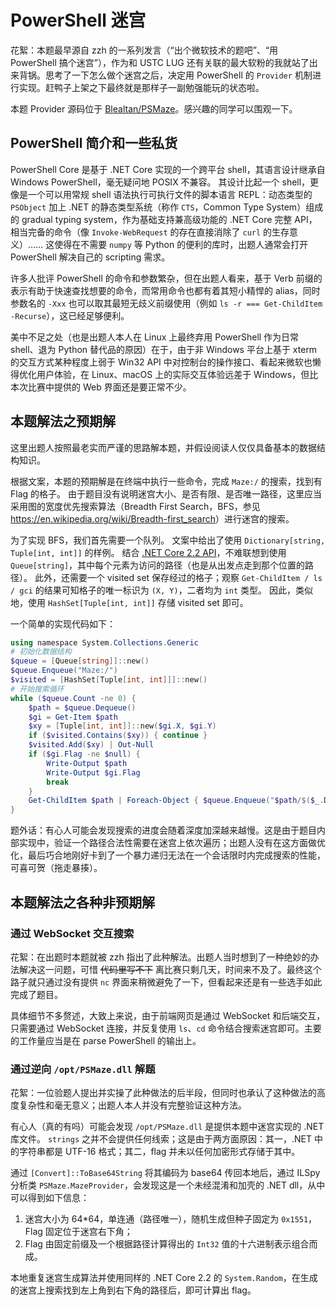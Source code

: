 # PowerShell 迷宫

花絮：本题最早源自 zzh 的一系列发言（“出个微软技术的题吧”、“用 PowerShell 搞个迷宫”），作为和 USTC LUG 还有关联的最大软粉的我就站了出来背锅。思考了一下怎么做个迷宫之后，决定用 PowerShell 的 `Provider` 机制进行实现。赶鸭子上架之下最终就是那样子一副勉强能玩的状态啦。

本题 Provider 源码位于 [Blealtan/PSMaze](https://github.com/Blealtan/PSMaze)。感兴趣的同学可以围观一下。

## PowerShell 简介和一些私货

PowerShell Core 是基于 .NET Core 实现的一个跨平台 shell，其语言设计继承自 Windows PowerShell，毫无疑问地 POSIX 不兼容。
其设计比起一个 shell，更像是一个可以用常规 shell 语法执行可执行文件的脚本语言 REPL：动态类型的 `PSObject` 加上 .NET 的静态类型系统（称作 `CTS`，Common Type System）组成的 gradual typing system，作为基础支持兼高级功能的 .NET Core 完整 API，相当完备的命令（像 `Invoke-WebRequest` 的存在直接消除了 `curl` 的生存意义）……
这使得在不需要 `numpy` 等 Python 的便利的库时，出题人通常会打开 PowerShell 解决自己的 scripting 需求。

许多人批评 PowerShell 的命令和参数繁杂，但在出题人看来，基于 Verb 前缀的表示有助于快速查找想要的命令，而常用命令也都有着其短小精悍的 alias，同时参数名的 `-Xxx` 也可以取其最短无歧义前缀使用（例如 `ls -r === Get-ChildItem -Recurse`），这已经足够便利。

美中不足之处（也是出题人本人在 Linux 上最终弃用 PowerShell 作为日常 shell、退为 Python 替代品的原因）在于，由于非 Windows 平台上基于 xterm 的交互方式某种程度上弱于 Win32 API 中对控制台的操作接口、看起来微软也懒得优化用户体验，在 Linux、macOS 上的实际交互体验远差于 Windows，但比本次比赛中提供的 Web 界面还是要正常不少。

## 本题解法之预期解

这里出题人按照最老实而严谨的思路解本题，并假设阅读人仅仅具备基本的数据结构知识。

根据文案，本题的预期解是在终端中执行一些命令，完成 `Maze:/` 的搜索，找到有 Flag 的格子。
由于题目没有说明迷宫大小、是否有限、是否唯一路径，这里应当采用图的宽度优先搜索算法（Breadth First Search，BFS，参见 <https://en.wikipedia.org/wiki/Breadth-first_search>）进行迷宫的搜索。

为了实现 BFS，我们首先需要一个队列。
文案中给出了使用 `Dictionary[string, Tuple[int, int]]` 的样例。
结合 [.NET Core 2.2 API](https://docs.microsoft.com/en-us/dotnet/api/?view=netcore-2.2)，不难联想到使用 `Queue[string]`，其中每个元素为访问的路径（也是从出发点走到那个位置的路径）。
此外，还需要一个 visited set 保存经过的格子；观察 `Get-ChildItem / ls / gci` 的结果可知格子的唯一标识为 `(X, Y)`，二者均为 `int` 类型。
因此，类似地，使用 `HashSet[Tuple[int, int]]` 存储 visited set 即可。

一个简单的实现代码如下：

```powershell
using namespace System.Collections.Generic
# 初始化数据结构
$queue = [Queue[string]]::new()
$queue.Enqueue("Maze:/")
$visited = [HashSet[Tuple[int, int]]]::new()
# 开始搜索循环
while ($queue.Count -ne 0) {
    $path = $queue.Dequeue()
    $gi = Get-Item $path
    $xy = [Tuple[int, int]]::new($gi.X, $gi.Y)
    if ($visited.Contains($xy)) { continue }
	$visited.Add($xy) | Out-Null
    if ($gi.Flag -ne $null) {
        Write-Output $path
        Write-Output $gi.Flag
		break
    }
    Get-ChildItem $path | Foreach-Object { $queue.Enqueue("$path/$($_.Direction)") } | Out-Null
}
```

题外话：有心人可能会发现搜索的进度会随着深度加深越来越慢。这是由于题目内部实现中，验证一个路径合法性需要在迷宫上依次遍历；出题人没有在这方面做优化，最后巧合地刚好卡到了一个暴力递归无法在一个会话限时内完成搜索的性能，可喜可贺（拖走暴揍）。

## 本题解法之各种非预期解

### 通过 WebSocket 交互搜索

花絮：在出题时本题就被 zzh 指出了此种解法。出题人当时想到了一种绝妙的办法解决这一问题，可惜 <del>代码里写不下</del> 离比赛只剩几天，时间来不及了。最终这个路子就只通过没有提供 `nc` 界面来稍微避免了一下，但看起来还是有一些选手如此完成了题目。

具体细节不多赘述，大致上来说，由于前端网页是通过 WebSocket 和后端交互，只需要通过 WebSocket 连接，并反复使用 `ls`、`cd` 命令结合搜索迷宫即可。主要的工作量应当是在 parse PowerShell 的输出上。

### 通过逆向 `/opt/PSMaze.dll` 解题

花絮：一位验题人提出并实操了此种做法的后半段，但同时也承认了这种做法的高度复杂性和毫无意义；出题人本人并没有完整验证这种方法。

有心人（真的有吗）可能会发现 `/opt/PSMaze.dll` 是提供本题中迷宫实现的 .NET 库文件。
`strings` 之并不会提供任何线索；这是由于两方面原因：其一，.NET 中的字符串都是 UTF-16 格式；其二，flag 并未以任何加密形式存储于其中。

通过 `[Convert]::ToBase64String` 将其编码为 base64 传回本地后，通过 ILSpy 分析类 `PSMaze.MazeProvider`，会发现这是一个未经混淆和加壳的 .NET dll，从中可以得到如下信息：

1. 迷宫大小为 64*64，单连通（路径唯一），随机生成但种子固定为 `0x1551`，Flag 固定位于迷宫右下角；
2. Flag 由固定前缀及一个根据路径计算得出的 `Int32` 值的十六进制表示组合而成。

本地重复迷宫生成算法并使用同样的 .NET Core 2.2 的 `System.Random`，在生成的迷宫上搜索找到左上角到右下角的路径后，即可计算出 flag。
